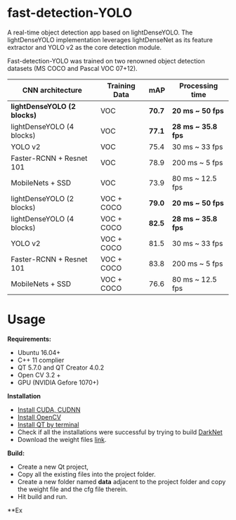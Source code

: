 # fast-detection-YOLO

A real-time object detection app based on lightDenseYOLO. The lightDenseYOLO implementation leverages lightDenseNet as its feature extractor and YOLO v2 as the core detection module.

Fast-detection-YOLO was trained on two renowned object detection datasets (MS COCO and Pascal VOC 07+12).

| CNN architecture               | Training Data  | mAP       | Processing time       |
|---------------------------     |--------------- |---------  |-----------------------|
| **lightDenseYOLO (2 blocks)**  | VOC            | **70.7**  | **20 ms ~ 50 fps**    |
| lightDenseYOLO (4 blocks)      | VOC            | **77.1**  | **28 ms ~ 35.8 fps**  |
| YOLO v2                        | VOC            | 75.4      | 30 ms ~ 33 fps        |
| Faster-RCNN + Resnet 101       | VOC            | 78.9      | 200 ms ~ 5 fps        |
| MobileNets + SSD               | VOC            | 73.9      | 80 ms ~ 12.5 fps      |
| lightDenseYOLO (2 blocks)      | VOC + COCO     | **79.0**  | **20 ms ~ 50 fps**    |
| lightDenseYOLO (4 blocks)      | VOC + COCO     | **82.5**  | **28 ms ~ 35.8 fps**  |
| YOLO v2                        | VOC + COCO     | 81.5      | 30 ms ~ 33 fps        |
| Faster-RCNN + Resnet 101       | VOC + COCO     | 83.8      | 200 ms ~ 5 fps        |
| MobileNets + SSD               | VOC + COCO     | 76.6      | 80 ms ~ 12.5 fps      |

# Usage

**Requirements:**
+ Ubuntu 16.04+
+ C++ 11 complier
+ QT 5.7.0 and QT Creator 4.0.2
+ Open CV 3.2 +
+ GPU (NVIDIA Gefore 1070+)

**Installation**
+ [Install CUDA, CUDNN](http://www.python36.com/how-to-install-tensorflow-gpu-with-cuda-9-2-for-python-on-ubuntu/)
+ [Install OpenCV](http://www.python36.com/how-to-install-tensorflow-gpu-with-cuda-9-2-for-python-on-ubuntu/)
+ [Install QT by terminal](https://wiki.qt.io/Install_Qt_5_on_Ubuntu)
+ Check if all the installations were successful by trying to build [DarkNet](https://github.com/AlexeyAB/darknet)
+ Download the weight files [link](https://www.dropbox.com/s/92mnurujtjtywcr/lightDenseYOLO.zip?dl=0).

**Build:**
+ Create a new Qt project,
+ Copy all the existing files into the project folder. 
+ Create a new folder named **data** adjacent to the project folder and copy the weight file and the cfg file therein.
+ Hit build and run.

**Ex